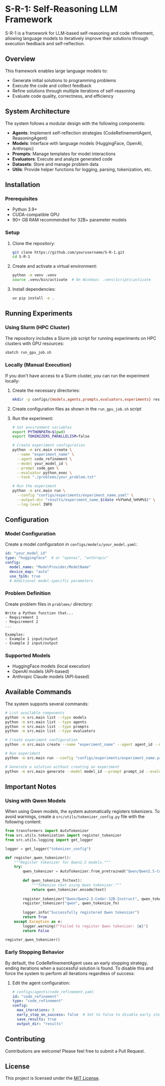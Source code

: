 # S-R-1: Self-Reasoning LLM Framework

S-R-1 is a framework for LLM-based self-reasoning and code refinement, allowing language models to iteratively improve their solutions through execution feedback and self-reflection.

## Overview

This framework enables large language models to:
- Generate initial solutions to programming problems
- Execute the code and collect feedback
- Refine solutions through multiple iterations of self-reasoning
- Evaluate code quality, correctness, and efficiency

## System Architecture

The system follows a modular design with the following components:

- **Agents**: Implement self-reflection strategies (CodeRefinementAgent, ReasoningAgent)
- **Models**: Interface with language models (HuggingFace, OpenAI, Anthropic)
- **Prompts**: Manage templates for model interactions
- **Evaluators**: Execute and analyze generated code
- **Datasets**: Store and manage problem data
- **Utils**: Provide helper functions for logging, parsing, tokenization, etc.

## Installation

### Prerequisites

- Python 3.9+
- CUDA-compatible GPU 
- 90+ GB RAM recommended for 32B+ parameter models

### Setup

1. Clone the repository:
   ```bash
   git clone https://github.com/yourusername/S-R-1.git
   cd S-R-1
   ```

2. Create and activate a virtual environment:
   ```bash
   python -m venv .venv
   source .venv/bin/activate  # On Windows: .venv\Scripts\activate
   ```

3. Install dependencies:
   ```bash
   uv pip install -e .
   ```

## Running Experiments

### Using Slurm (HPC Cluster)

The repository includes a Slurm job script for running experiments on HPC clusters with GPU resources:

```bash
sbatch run_gpu_job.sh
```

### Locally (Manual Execution)

If you don't have access to a Slurm cluster, you can run the experiment locally:

1. Create the necessary directories:
   ```bash
   mkdir -p configs/{models,agents,prompts,evaluators,experiments} results problems
   ```

2. Create configuration files as shown in the `run_gpu_job.sh` script

3. Run the experiment:
   ```bash
   # Set environment variables
   export PYTHONPATH=$(pwd)
   export TOKENIZERS_PARALLELISM=false
   
   # Create experiment configuration
   python -m src.main create \
     --name "experiment_name" \
     --agent code_refinement \
     --model your_model_id \
     --prompt code_gen \
     --evaluator python_exec \
     --task "./problems/your_problem.txt"
   
   # Run the experiment
   python -m src.main run \
     --config "configs/experiments/experiment_name.yaml" \
     --output-dir "results/experiment_name_$(date +%Y%m%d_%H%M%S)" \
     --log-level INFO
   ```

## Configuration

### Model Configuration

Create a model configuration in `configs/models/your_model.yaml`:

```yaml
id: "your_model_id"
type: "huggingface"  # or "openai", "anthropic"
config:
  model_name: "ModelProvider/ModelName"
  device_map: "auto"
  use_fp16: true
  # Additional model-specific parameters
```

### Problem Definition

Create problem files in `problems/` directory:

```
Write a Python function that...
- Requirement 1
- Requirement 2
...

Examples:
- Example 1 input/output
- Example 2 input/output
```

### Supported Models

- HuggingFace models (local execution)
- OpenAI models (API-based)
- Anthropic Claude models (API-based)

## Available Commands

The system supports several commands:

```bash
# List available components
python -m src.main list --type models
python -m src.main list --type agents
python -m src.main list --type prompts
python -m src.main list --type evaluators

# Create experiment configuration
python -m src.main create --name "experiment_name" --agent agent_id --model model_id --prompt prompt_id --evaluator evaluator_id --task "path/to/problem.txt"

# Run experiment
python -m src.main run --config "configs/experiments/experiment_name.yaml" --output-dir "results/output_dir"

# Generate a solution without creating an experiment
python -m src.main generate --model model_id --prompt prompt_id --evaluator evaluator_id --problem "path/to/problem.txt" --iterations 3
```

## Important Notes

### Using with Qwen Models

When using Qwen models, the system automatically registers tokenizers. To avoid warnings, create a `src/utils/tokenizer_config.py` file with the following content:

```python
from transformers import AutoTokenizer
from src.utils.tokenization import register_tokenizer
from src.utils.logging import get_logger

logger = get_logger("tokenizer_config")

def register_qwen_tokenizer():
    """Register tokenizer for Qwen2.5 models."""
    try:
        qwen_tokenizer = AutoTokenizer.from_pretrained("Qwen/Qwen2.5-Coder-32B-Instruct")
        
        def qwen_tokenize_fn(text):
            """Tokenize text using Qwen tokenizer."""
            return qwen_tokenizer.encode(text)
        
        register_tokenizer("Qwen/Qwen2.5-Coder-32B-Instruct", qwen_tokenize_fn)
        register_tokenizer("qwen", qwen_tokenize_fn)
        
        logger.info("Successfully registered Qwen tokenizer")
        return True
    except Exception as e:
        logger.warning(f"Failed to register Qwen tokenizer: {e}")
        return False

register_qwen_tokenizer()
```

### Early Stopping Behavior

By default, the CodeRefinementAgent uses an early stopping strategy, ending iterations when a successful solution is found. To disable this and force the system to perform all iterations regardless of success:

1. Edit the agent configuration:
   ```yaml
   # configs/agents/code_refinement.yaml
   id: "code_refinement"
   type: "code_refinement"
   config:
     max_iterations: 3
     early_stop_on_success: false  # Set to false to disable early stopping
     save_results: true
     output_dir: "results"
   ```

## Contributing

Contributions are welcome! Please feel free to submit a Pull Request.

## License

This project is licensed under the [MIT License](LICENSE).